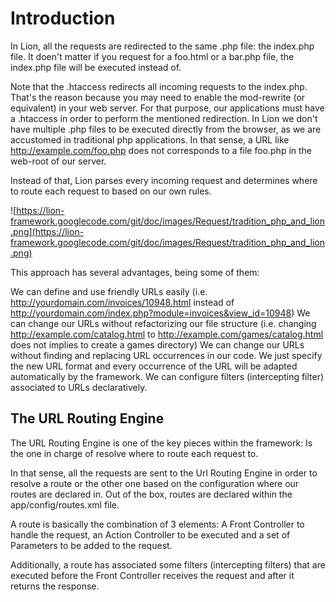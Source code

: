 # Introduction #

In Lion, all the requests are redirected to the same .php file: the index.php file. It doen't matter if you request for a foo.html or a bar.php file, the index.php file will be executed instead of.

Note that the .htaccess redirects all incoming requests to the index.php.
That's the reason because you may need to enable the mod-rewrite (or equivalent) in your web server. For that purpose, our applications must have a .htaccess in order to perform the mentioned redirection.
In Lion we don't have multiple .php files to be executed directly from the browser, as we are accustomed in traditional php applications.
In that sense, a URL like http://example.com/foo.php does not corresponds to a file foo.php in the web-root of our server.

Instead of that, Lion parses every incoming request and determines where to route each request to based on our own rules.

![https://lion-framework.googlecode.com/git/doc/images/Request/tradition_php_and_lion.png](https://lion-framework.googlecode.com/git/doc/images/Request/tradition_php_and_lion.png)

This approach has several advantages, being some of them:

We can define and use friendly URLs easily (i.e. http://yourdomain.com/invoices/10948.html instead of http://yourdomain.com/index.php?module=invoices&view_id=10948)
We can change our URLs without refactorizing our file structure (i.e. changing http://example.com/catalog.html to http://example.com/games/catalog.html does not implies to create a games directory)
We can change our URLs without finding and replacing URL occurrences in our code. We just specify the new URL format and every occurrence of the URL will be adapted automatically by the framework.
We can configure filters (intercepting filter) associated to URLs declaratively.

## The URL Routing Engine ##
The URL Routing Engine is one of the key pieces within the framework: Is the one in charge of resolve where to route each request to.

In that sense, all the requests are sent to the Url Routing Engine in order to resolve a route or the other one based on the configuration where our routes are declared in.
Out of the box, routes are declared within the app/config/routes.xml file.

A route is basically the combination of 3 elements: A Front Controller to handle the request, an Action Controller to be executed and a set of Parameters to be added to the request.

Additionally, a route has associated some filters (intercepting filters) that are executed before the Front Controller receives the request and after it returns the response.